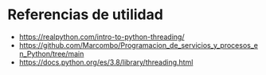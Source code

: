 # Referencias de utilidad

* https://realpython.com/intro-to-python-threading/
* https://github.com/Marcombo/Programacion_de_servicios_y_procesos_en_Python/tree/main
* https://docs.python.org/es/3.8/library/threading.html